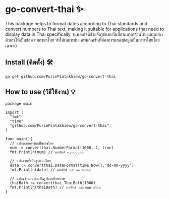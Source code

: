 # go-convert-thai ✨
This package helps to format dates according to Thai standards and convert numbers to Thai text, making it suitable for applications that need to display data in Thai specifically. (แพคเกจนี้ช่วยจัดรูปแบบวันที่ตามมาตรฐานไทยและแปลงตัวเลขให้เป็นข้อความภาษาไทย ทำให้เหมาะกับแอพพลิเคชันที่ต้องการแสดงข้อมูลเป็นภาษาไทยโดยเฉพาะ)
## Install (ติดตั้ง) 🛠️
```
go get github.com/PurinPintakhiew/go-convert-thai
```
## How to use (วิธีใช้งาน) 💡
```
package main

import (
  "fmt"
  "time"
  "github.com/PurinPintakhiew/go-convert-thai"
)

func main(){
  // แปลงเลขอารบิกเป็นเลขไทย
  num := convertthai.NumberFormat(1000, 2, true)
  fmt.Println(num) // ผลลัพธ์ ๑,๐๐๐.๐๐

  // แปลงวันที่เป็นรูปแบบไทย
  date := convertthai.DateFormat(time.Now(),"dd-mm-yyyy")
  fmt.Println(date) // ผลลัพธ์ ๒๙-๐๘-๒๐๒๔

  // แปลงจำนวนเงินเป็นรูปแบบไทยบาท
  thaiBath := convertthai.ThaiBath(1000)
  fmt.Println(thaiBath) // ผลลัพธ์ หนึ่งพันบาทถ้วน
}
```
